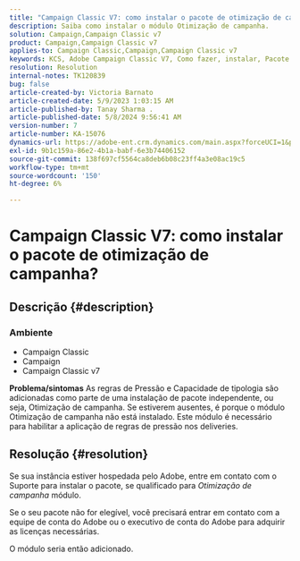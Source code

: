 ```yaml
---
title: "Campaign Classic V7: como instalar o pacote de otimização de campanha?"
description: Saiba como instalar o módulo Otimização de campanha.
solution: Campaign,Campaign Classic v7
product: Campaign,Campaign Classic v7
applies-to: Campaign Classic,Campaign,Campaign Classic v7
keywords: KCS, Adobe Campaign Classic V7, Como fazer, instalar, Pacote de otimização de campanha, Adobe Campaign, Adobe Campaign Classic
resolution: Resolution
internal-notes: TK120839
bug: false
article-created-by: Victoria Barnato
article-created-date: 5/9/2023 1:03:15 AM
article-published-by: Tanay Sharma .
article-published-date: 5/8/2024 9:56:41 AM
version-number: 7
article-number: KA-15076
dynamics-url: https://adobe-ent.crm.dynamics.com/main.aspx?forceUCI=1&pagetype=entityrecord&etn=knowledgearticle&id=6b57af43-05ee-ed11-8849-6045bd0065b6
exl-id: 9b1c159a-86e2-4b1a-babf-6e3b74406152
source-git-commit: 138f697cf5564ca8deb6b08c23ff4a3e08ac19c5
workflow-type: tm+mt
source-wordcount: '150'
ht-degree: 6%

---
```


# Campaign Classic V7: como instalar o pacote de otimização de campanha?

## Descrição {#description}


### <b>Ambiente</b>

- Campaign Classic
- Campaign
- Campaign Classic v7


<b>Problema/sintomas</b>
As regras de Pressão e Capacidade de tipologia são adicionadas como parte de uma instalação de pacote independente, ou seja, Otimização de campanha. Se estiverem ausentes, é porque o módulo Otimização de campanha não está instalado.
Este módulo é necessário para habilitar a aplicação de regras de pressão nos deliveries.




## Resolução {#resolution}


Se sua instância estiver hospedada pelo Adobe, entre em contato com o Suporte para instalar o pacote, se qualificado para *Otimização de campanha* módulo.

Se o seu pacote não for elegível, você precisará entrar em contato com a equipe de conta do Adobe ou o executivo de conta do Adobe para adquirir as licenças necessárias.

O módulo seria então adicionado.
